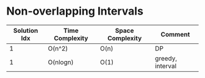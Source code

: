 # Non-overlapping Intervals

| Solution Idx | Time Complexity | Space Complexity | Comment          |
| ------------ | --------------- | ---------------- | ---------------- |
| 1            | O(n^2)          | O(n)             | DP               |
| 1            | O(nlogn)        | O(1)             | greedy, interval |
